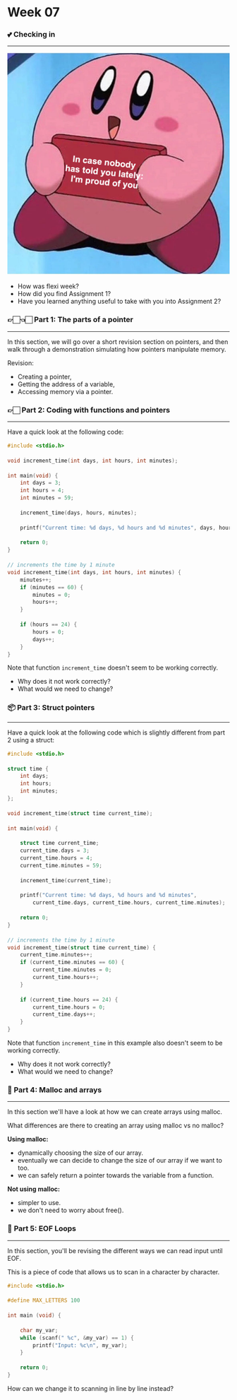 # Week 07

### 💕 Checking in

---

![Untitled](images/Untitled.png)

- How was flexi week?
- How did you find Assignment 1?
- Have you learned anything useful to take with you into Assignment 2?

### 👉🏻👈🏻 ****Part 1: The parts of a pointer****

---

In this section, we will go over a short revision section on pointers, and then walk through a demonstration simulating how pointers manipulate memory.

Revision:

- Creating a pointer,
- Getting the address of a variable,
- Accessing memory via a pointer.

### 👉🏻 ****Part 2: Coding with functions and pointers****

---

Have a quick look at the following code:

```c
#include <stdio.h>

void increment_time(int days, int hours, int minutes);

int main(void) {
    int days = 3;
    int hours = 4;
    int minutes = 59;

    increment_time(days, hours, minutes);

    printf("Current time: %d days, %d hours and %d minutes", days, hours, minutes);

    return 0;
}

// increments the time by 1 minute
void increment_time(int days, int hours, int minutes) {
    minutes++;
    if (minutes == 60) {
        minutes = 0;
        hours++;
    }

    if (hours == 24) {
        hours = 0;
        days++;
    }
}
```

Note that function `increment_time` doesn't seem to be working correctly.

- Why does it not work correctly?
- What would we need to change?

### 📦 Part 3: Struct pointers

---

Have a quick look at the following code which is slightly different from part 2 using a struct:

```c
#include <stdio.h>

struct time {
    int days;
    int hours;
    int minutes;
};

void increment_time(struct time current_time);

int main(void) {

    struct time current_time;
    current_time.days = 3;
    current_time.hours = 4;
    current_time.minutes = 59;

    increment_time(current_time);

    printf("Current time: %d days, %d hours and %d minutes", 
        current_time.days, current_time.hours, current_time.minutes);

    return 0;
}

// increments the time by 1 minute
void increment_time(struct time current_time) {
    current_time.minutes++;
    if (current_time.minutes == 60) {
        current_time.minutes = 0;
        current_time.hours++;
    }

    if (current_time.hours == 24) {
        current_time.hours = 0;
        current_time.days++;
    }
}
```

Note that function `increment_time` in this example also doesn't seem to be working correctly.

- Why does it not work correctly?
- What would we need to change?

### 🍱 Part 4: Malloc and arrays

---

In this section we'll have a look at how we can create arrays using malloc.

What differences are there to creating an array using malloc vs no malloc?
    
**Using malloc:**

- dynamically choosing the size of our array.
- eventually we can decide to change the size of our array if we want to too.
- we can safely return a pointer towards the variable from a function.

**Not using malloc:**

- simpler to use.
- we don't need to worry about free().


### 🔁 ****Part 5: EOF Loops****

---

In this section, you'll be revising the different ways we can read input until EOF.

This is a piece of code that allows us to scan in a character by character.

```c
#include <stdio.h>

#define MAX_LETTERS 100

int main (void) {

    char my_var;
    while (scanf(" %c", &my_var) == 1) {
        printf("Input: %c\n", my_var);
    }

    return 0;
}
```

How can we change it to scanning in line by line instead?
